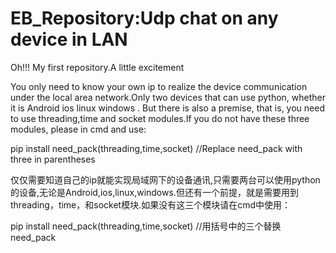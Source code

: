 # EB_Repository:Udp chat on any device in LAN
Oh!!! My first repository.A little excitement

You only need to know your own ip to realize the device communication under the local area network.Only two devices that can use python, whether it is Android ios linux windows . But there is also a premise, that is, you need to use threading,time and socket modules.If you do not have these three modules, please in cmd and use:

pip install need_pack(threading,time,socket) //Replace need_pack with three in parentheses

仅仅需要知道自己的ip就能实现局域网下的设备通讯,只需要两台可以使用python的设备,无论是Android,ios,linux,windows.但还有一个前提，就是需要用到threading，time，和socket模块.如果没有这三个模块请在cmd中使用：

pip install need_pack(threading,time,socket) //用括号中的三个替换need_pack
